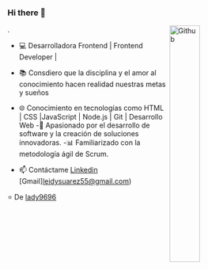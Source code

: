 
### Hi there 👋

<img width="35%" align="right" alt="Github" src="https://user-images.githubusercontent.com/48678280/88862734-4903af80-d201-11ea-968b-9c939d88a37c.gif" />

.

- 💻 Desarrolladora Frontend | Frontend Developer |
- 📚 Consdiero que la disciplina y el amor al conocimiento hacen realidad nuestras metas y sueños
- 🌐 Conocimiento en tecnologías como HTML | CSS |JavaScript | Node.js | Git | Desarrollo Web
-🚀 Apasionado por el desarrollo de software y la creación de soluciones innovadoras.
-📊 Familiarizado con la metodología ágil de Scrum.

- 📫 Contáctame  [Linkedin](https://www.linkedin.com/in/leidy-su%C3%A1rez-miranda/) [Gmail]leidysuarez55@gmail.com)

⭐️ De [lady9696](https://github.com/Lady9696)
